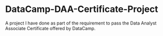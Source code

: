 # DataCamp-DAA-Certificate-Project
A project I have done as part of the requirement to pass the Data Analyst Associate Certificate offered by DataCamp.
